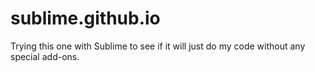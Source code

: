 # sublime.github.io
Trying this one with Sublime to see if it will just do my code without any special add-ons.
